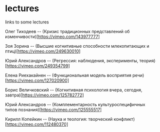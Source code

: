 # lectures
links to some lectures

Олег Тиходеев -- (Кризис традиционных представлений об изменчивости)[https://vimeo.com/143977777]

Зоя Зорина -- (Высшие когнитивные способности млекопитающих и птиц)[https://vimeo.com/249630010]

Юрий Александров -- (Регрессия: наблюдения, эксперименты, теория)[https://vimeo.com/249354799]

Елена Риехакайнен -- (Функциональная модель восприятия речи)[https://vimeo.com/127020900]

Борис Величковский -- (Когнитивная психология вчера, сегодня, завтра)[https://vimeo.com/125782772]

Юрий Александров -- (Комплементарность культуроспецифичных типов познания)[https://vimeo.com/125555517]

Кирилл Копейкин -- (Наука и теология: творческий конфликт)[https://vimeo.com/112480370]

